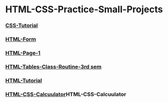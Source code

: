 # HTML-CSS-Practice-Small-Projects
### [CSS-Tutorial](./CSS-Tutorial/INDEX.HTM)
### [HTML-Form](./HTML-Form/form.html)
### [HTML-Page-1](./HTML-Page-1/index.html)
### [HTML-Tables-Class-Routine-3rd sem](./HTML-Tables-Class-Routine-3rd-sem/index.html)
### [HTML-Tutorial](./HTML-Tutorial/INDEX.html)
### [HTML-CSS-Calcuulator](./HTML-CSS-Calcuulator/index.html)HTML-CSS-Calcuulator
